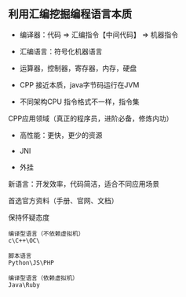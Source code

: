 ## 利用汇编挖掘编程语言本质



* 编译器：代码 => 汇编指令【中间代码】 => 机器指令

* 汇编语言：符号化机器语言
* 运算器，控制器，寄存器，内存，硬盘
* CPP 接近本质，java字节码运行在JVM
* 不同架构CPU 指令格式不一样，指令集



CPP应用领域（真正的程序员，进阶必备，修炼内功）

* 高性能：更快，更少的资源
* JNI

* 外挂



新语言：开发效率，代码简洁，适合不同应用场景



首选官方资料（手册、官网、文档）

保持怀疑态度



```
编译型语言（不依赖虚拟机）
c\C++\OC\

脚本语言
Python\JS\PHP

编译型语言（依赖虚拟机）
Java\Ruby
```

